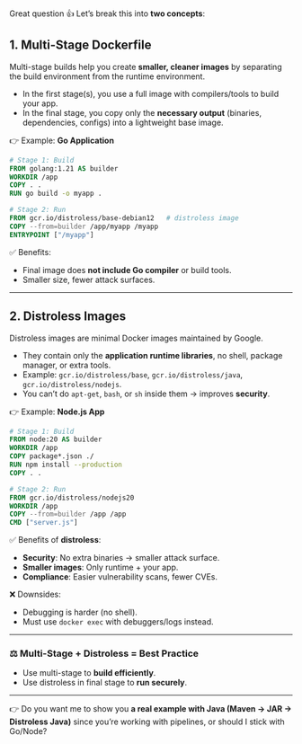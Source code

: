 Great question 👍 Let’s break this into **two concepts**:

## 1. **Multi-Stage Dockerfile**

Multi-stage builds help you create **smaller, cleaner images** by separating the build environment from the runtime environment.

* In the first stage(s), you use a full image with compilers/tools to build your app.
* In the final stage, you copy only the **necessary output** (binaries, dependencies, configs) into a lightweight base image.

👉 Example: **Go Application**

```dockerfile
# Stage 1: Build
FROM golang:1.21 AS builder
WORKDIR /app
COPY . .
RUN go build -o myapp .

# Stage 2: Run
FROM gcr.io/distroless/base-debian12   # distroless image
COPY --from=builder /app/myapp /myapp
ENTRYPOINT ["/myapp"]
```

✅ Benefits:

* Final image does **not include Go compiler** or build tools.
* Smaller size, fewer attack surfaces.

---

## 2. **Distroless Images**

Distroless images are minimal Docker images maintained by Google.

* They contain only the **application runtime libraries**, no shell, package manager, or extra tools.
* Example: `gcr.io/distroless/base`, `gcr.io/distroless/java`, `gcr.io/distroless/nodejs`.
* You can’t do `apt-get`, `bash`, or `sh` inside them → improves **security**.

👉 Example: **Node.js App**

```dockerfile
# Stage 1: Build
FROM node:20 AS builder
WORKDIR /app
COPY package*.json ./
RUN npm install --production
COPY . .

# Stage 2: Run
FROM gcr.io/distroless/nodejs20
WORKDIR /app
COPY --from=builder /app /app
CMD ["server.js"]
```

✅ Benefits of **distroless**:

* **Security**: No extra binaries → smaller attack surface.
* **Smaller images**: Only runtime + your app.
* **Compliance**: Easier vulnerability scans, fewer CVEs.

❌ Downsides:

* Debugging is harder (no shell).
* Must use `docker exec` with debuggers/logs instead.

---

### ⚖️ Multi-Stage + Distroless = Best Practice

* Use multi-stage to **build efficiently**.
* Use distroless in final stage to **run securely**.

---

👉 Do you want me to show you **a real example with Java (Maven → JAR → Distroless Java)** since you’re working with pipelines, or should I stick with Go/Node?
